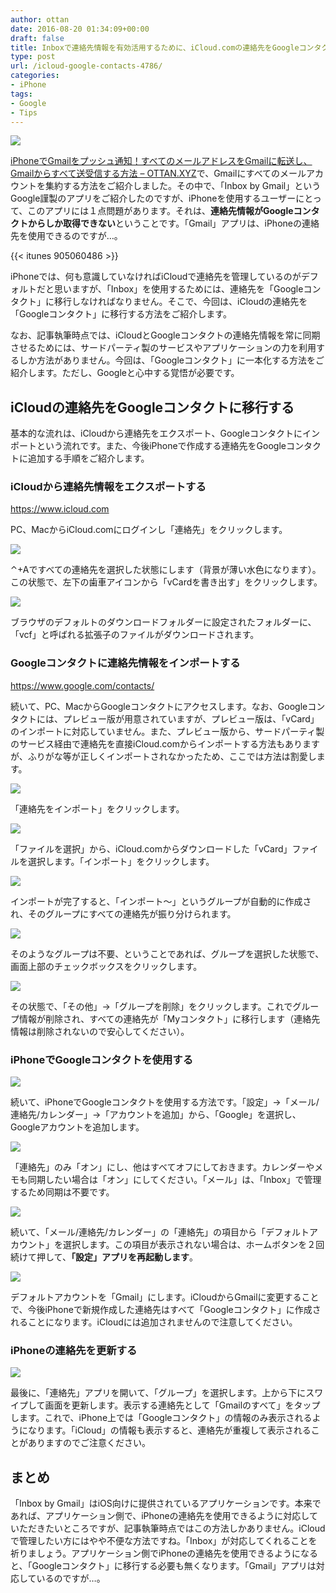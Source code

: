 ```yaml
---
author: ottan
date: 2016-08-20 01:34:09+00:00
draft: false
title: Inboxで連絡先情報を有効活用するために、iCloud.comの連絡先をGoogleコンタクトに移行する方法
type: post
url: /icloud-google-contacts-4786/
categories:
- iPhone
tags:
- Google
- Tips
---
```


![](/images/2016/08/160820-57b7abb47163e.jpg)






[iPhoneでGmailをプッシュ通知！すべてのメールアドレスをGmailに転送し、Gmailからすべて送受信する方法 – OTTAN.XYZ](/phone-gmail-push-inbox-4770/)で、Gmailにすべてのメールアカウントを集約する方法をご紹介しました。その中で、「Inbox by Gmail」というGoogle謹製のアプリをご紹介したのですが、iPhoneを使用するユーザーにとって、このアプリには１点問題があります。それは、**連絡先情報がGoogleコンタクトからしか取得できない**ということです。「Gmail」アプリは、iPhoneの連絡先を使用できるのですが…。



{{< itunes 905060486 >}}



iPhoneでは、何も意識していなければiCloudで連絡先を管理しているのがデフォルトだと思いますが、「Inbox」を使用するためには、連絡先を「Googleコンタクト」に移行しなければなりません。そこで、今回は、iCloudの連絡先を「Googleコンタクト」に移行する方法をご紹介します。





なお、記事執筆時点では、iCloudとGoogleコンタクトの連絡先情報を常に同期させるためには、サードパーティ製のサービスやアプリケーションの力を利用するしか方法がありません。今回は、「Googleコンタクト」に一本化する方法をご紹介します。ただし、Googleと心中する覚悟が必要です。





## iCloudの連絡先をGoogleコンタクトに移行する





基本的な流れは、iCloudから連絡先をエクスポート、Googleコンタクトにインポートという流れです。また、今後iPhoneで作成する連絡先をGoogleコンタクトに追加する手順をご紹介します。





### iCloudから連絡先情報をエクスポートする



https://www.icloud.com



PC、MacからiCloud.comにログインし「連絡先」をクリックします。





![](/images/2016/08/160820-57b7adfbd8844.png)






⌃+Aですべての連絡先を選択した状態にします（背景が薄い水色になります）。この状態で、左下の歯車アイコンから「vCardを書き出す」をクリックします。





![](/images/2016/08/160820-57b7ae062cac2.png)






ブラウザのデフォルトのダウンロードフォルダーに設定されたフォルダーに、「vcf」と呼ばれる拡張子のファイルがダウンロードされます。





### Googleコンタクトに連絡先情報をインポートする



https://www.google.com/contacts/



続いて、PC、MacからGoogleコンタクトにアクセスします。なお、Googleコンタクトには、プレビュー版が用意されていますが、プレビュー版は、「vCard」のインポートに対応していません。また、プレビュー版から、サードパーティ製のサービス経由で連絡先を直接iCloud.comからインポートする方法もありますが、ふりがな等が正しくインポートされなかったため、ここでは方法は割愛します。





![](/images/2016/08/160820-57b7ae1173051.png)






「連絡先をインポート」をクリックします。





![](/images/2016/08/160820-57b7ae17bdfda.png)






「ファイルを選択」から、iCloud.comからダウンロードした「vCard」ファイルを選択します。「インポート」をクリックします。





![](/images/2016/08/160820-57b7ae1eb5390.png)






インポートが完了すると、「インポート〜」というグループが自動的に作成され、そのグループにすべての連絡先が振り分けられます。





![](/images/2016/08/160820-57b7ae23b5ba1.png)






そのようなグループは不要、ということであれば、グループを選択した状態で、画面上部のチェックボックスをクリックします。





![](/images/2016/08/160820-57b7ae2c1f9b6.png)






その状態で、「その他」→「グループを削除」をクリックします。これでグループ情報が削除され、すべての連絡先が「Myコンタクト」に移行します（連絡先情報は削除されないので安心してください）。





### iPhoneでGoogleコンタクトを使用する





![](/images/2016/08/160820-57b7ae3490ab5.png)






続いて、iPhoneでGoogleコンタクトを使用する方法です。「設定」→「メール/連絡先/カレンダー」→「アカウントを追加」から、「Google」を選択し、Googleアカウントを追加します。





![](/images/2016/08/160820-57b7ae3b2544f.png)






「連絡先」のみ「オン」にし、他はすべてオフにしておきます。カレンダーやメモも同期したい場合は「オン」にしてください。「メール」は、「Inbox」で管理するため同期は不要です。





![](/images/2016/08/160820-57b7ae43a1901.png)






続いて、「メール/連絡先/カレンダー」の「連絡先」の項目から「デフォルトアカウント」を選択します。この項目が表示されない場合は、ホームボタンを２回続けて押して、**「設定」アプリを再起動します**。





![](/images/2016/08/160820-57b7ae4bb59b8.png)






デフォルトアカウントを「Gmail」にします。iCloudからGmailに変更することで、今後iPhoneで新規作成した連絡先はすべて「Googleコンタクト」に作成されることになります。iCloudには追加されませんので注意してください。





### iPhoneの連絡先を更新する





![](/images/2016/08/160820-57b7ae53ef017.png)






最後に、「連絡先」アプリを開いて、「グループ」を選択します。上から下にスワイプして画面を更新します。表示する連絡先として「Gmailのすべて」をタップします。これで、iPhone上では「Googleコンタクト」の情報のみ表示されるようになります。「iCloud」の情報も表示すると、連絡先が重複して表示されることがありますのでご注意ください。





## まとめ





「Inbox by Gmail」はiOS向けに提供されているアプリケーションです。本来であれば、アプリケーション側で、iPhoneの連絡先を使用できるように対応していただきたいところですが、記事執筆時点ではこの方法しかありません。iCloudで管理したい方にはやや不便な方法ですね。「Inbox」が対応してくれることを祈りましょう。アプリケーション側でiPhoneの連絡先を使用できるようになると、「Googleコンタクト」に移行する必要も無くなります。「Gmail」アプリは対応しているのですが…。
